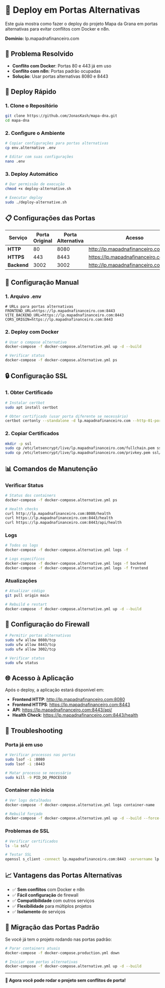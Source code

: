 # 🔧 Deploy em Portas Alternativas

Este guia mostra como fazer o deploy do projeto Mapa da Grana em portas alternativas para evitar conflitos com Docker e n8n.

**Domínio:** lp.mapadnafinanceiro.com

## 🚨 Problema Resolvido

- **Conflito com Docker**: Portas 80 e 443 já em uso
- **Conflito com n8n**: Portas padrão ocupadas
- **Solução**: Usar portas alternativas 8080 e 8443

## 🚀 Deploy Rápido

### 1. Clone o Repositório
```bash
git clone https://github.com/JonasKash/mapa-dna.git
cd mapa-dna
```

### 2. Configure o Ambiente
```bash
# Copiar configurações para portas alternativas
cp env.alternative .env

# Editar com suas configurações
nano .env
```

### 3. Deploy Automático
```bash
# Dar permissão de execução
chmod +x deploy-alternative.sh

# Executar deploy
sudo ./deploy-alternative.sh
```

## 📋 Configurações das Portas

| Serviço | Porta Original | Porta Alternativa | Acesso |
|---------|----------------|-------------------|---------|
| **HTTP** | 80 | 8080 | http://lp.mapadnafinanceiro.com:8080 |
| **HTTPS** | 443 | 8443 | https://lp.mapadnafinanceiro.com:8443 |
| **Backend** | 3002 | 3002 | http://lp.mapadnafinanceiro.com:3002 |

## 🔧 Configuração Manual

### 1. Arquivo .env
```env
# URLs para portas alternativas
FRONTEND_URL=https://lp.mapadnafinanceiro.com:8443
VITE_BACKEND_URL=https://lp.mapadnafinanceiro.com:8443
CORS_ORIGIN=https://lp.mapadnafinanceiro.com:8443
```

### 2. Deploy com Docker
```bash
# Usar o compose alternativo
docker-compose -f docker-compose.alternative.yml up -d --build

# Verificar status
docker-compose -f docker-compose.alternative.yml ps
```

## 🔒 Configuração SSL

### 1. Obter Certificado
```bash
# Instalar certbot
sudo apt install certbot

# Obter certificado (usar porta diferente se necessário)
certbot certonly --standalone -d lp.mapadnafinanceiro.com --http-01-port=8080
```

### 2. Copiar Certificados
```bash
mkdir -p ssl
sudo cp /etc/letsencrypt/live/lp.mapadnafinanceiro.com/fullchain.pem ssl/
sudo cp /etc/letsencrypt/live/lp.mapadnafinanceiro.com/privkey.pem ssl/
```

## 📊 Comandos de Manutenção

### Verificar Status
```bash
# Status dos containers
docker-compose -f docker-compose.alternative.yml ps

# Health checks
curl http://lp.mapadnafinanceiro.com:8080/health
curl https://lp.mapadnafinanceiro.com:8443/health
curl https://lp.mapadnafinanceiro.com:8443/api/health
```

### Logs
```bash
# Todos os logs
docker-compose -f docker-compose.alternative.yml logs -f

# Logs específicos
docker-compose -f docker-compose.alternative.yml logs -f backend
docker-compose -f docker-compose.alternative.yml logs -f frontend
```

### Atualizações
```bash
# Atualizar código
git pull origin main

# Rebuild e restart
docker-compose -f docker-compose.alternative.yml up -d --build
```

## 🔧 Configuração do Firewall

```bash
# Permitir portas alternativas
sudo ufw allow 8080/tcp
sudo ufw allow 8443/tcp
sudo ufw allow 3002/tcp

# Verificar status
sudo ufw status
```

## 🌐 Acesso à Aplicação

Após o deploy, a aplicação estará disponível em:

- **Frontend HTTP**: http://lp.mapadnafinanceiro.com:8080
- **Frontend HTTPS**: https://lp.mapadnafinanceiro.com:8443
- **API**: https://lp.mapadnafinanceiro.com:8443/api/
- **Health Check**: https://lp.mapadnafinanceiro.com:8443/health

## 🚨 Troubleshooting

### Porta já em uso
```bash
# Verificar processos nas portas
sudo lsof -i :8080
sudo lsof -i :8443

# Matar processo se necessário
sudo kill -9 PID_DO_PROCESSO
```

### Container não inicia
```bash
# Ver logs detalhados
docker-compose -f docker-compose.alternative.yml logs container-name

# Rebuild forçado
docker-compose -f docker-compose.alternative.yml up -d --build --force-recreate
```

### Problemas de SSL
```bash
# Verificar certificados
ls -la ssl/

# Testar SSL
openssl s_client -connect lp.mapadnafinanceiro.com:8443 -servername lp.mapadnafinanceiro.com
```

## 📈 Vantagens das Portas Alternativas

- ✅ **Sem conflitos** com Docker e n8n
- ✅ **Fácil configuração** de firewall
- ✅ **Compatibilidade** com outros serviços
- ✅ **Flexibilidade** para múltiplos projetos
- ✅ **Isolamento** de serviços

## 🔄 Migração das Portas Padrão

Se você já tem o projeto rodando nas portas padrão:

```bash
# Parar containers atuais
docker-compose -f docker-compose.production.yml down

# Iniciar com portas alternativas
docker-compose -f docker-compose.alternative.yml up -d --build
```

---

**🎉 Agora você pode rodar o projeto sem conflitos de porta!**
